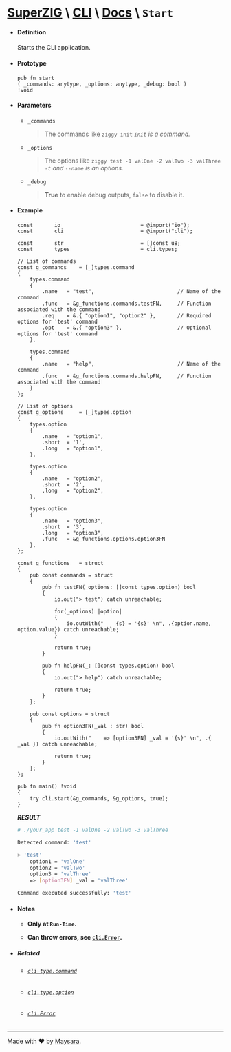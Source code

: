# **[SuperZIG](https://github.com/Super-ZIG)** \ **[CLI](../../README.md)** \ **[Docs](../readme.md)** \ **`Start`**

- #### **Definition**

    Starts the CLI application.

- #### **Prototype**

    ```zig
    pub fn start
    ( _commands: anytype, _options: anytype, _debug: bool ) 
    !void
    ```

- #### **Parameters**

  - `_commands`
      
      > The commands like `ziggy init` _`init` is a command._


  - `_options`
      
      > The options like `ziggy test -1 valOne -2 valTwo -3 valThree` _`-t` and `--name` is an options._


  - `_debug`
      
      > **True** to enable debug outputs, `false` to disable it.

- #### **Example**

    ```zig
    const       io                          = @import("io");
    const       cli                         = @import("cli");

    const       str                         = []const u8;
    const       types                       = cli.types;
    
    // List of commands
    const g_commands    = [_]types.command
    {
        types.command
        {
            .name   = "test",                           // Name of the command
            .func   = &g_functions.commands.testFN,     // Function associated with the command
            .req    = &.{ "option1", "option2" },       // Required options for 'test' command
            .opt    = &.{ "option3" },                  // Optional options for 'test' command
        },

        types.command
        {
            .name   = "help",                           // Name of the command
            .func   = &g_functions.commands.helpFN,     // Function associated with the command
        }
    };

    // List of options
    const g_options     = [_]types.option
    {
        types.option
        {
            .name   = "option1",
            .short  = '1',
            .long   = "option1",
        },

        types.option
        {
            .name   = "option2",
            .short  = '2',
            .long   = "option2",
        },

        types.option
        {
            .name   = "option3",
            .short  = '3',
            .long   = "option3",
            .func   = &g_functions.options.option3FN
        },
    };

    const g_functions   = struct
    {
        pub const commands = struct
        {
            pub fn testFN(_options: []const types.option) bool
            {
                io.out("> test") catch unreachable;

                for(_options) |option|
                {
                    io.outWith("    {s} = '{s}' \n", .{option.name, option.value}) catch unreachable;
                }

                return true;
            }

            pub fn helpFN(_: []const types.option) bool
            {
                io.out("> help") catch unreachable;

                return true;
            }
        };

        pub const options = struct
        {
            pub fn option3FN(_val : str) bool
            {
                io.outWith("    => [option3FN] _val = '{s}' \n", .{ _val }) catch unreachable;

                return true;
            }
        };
    };
    ```

    ```zig
    pub fn main() !void
    {
        try cli.start(&g_commands, &g_options, true);
    }
    ```

    _**RESULT**_

    ```bash
    # ./your_app test -1 valOne -2 valTwo -3 valThree

    Detected command: 'test'

    > 'test'
        option1 = 'valOne' 
        option2 = 'valTwo' 
        option3 = 'valThree' 
        => [option3FN] _val = 'valThree' 

    Command executed successfully: 'test'
    ```

- #### **Notes**

    - **Only at `Run-Time`.**

    - **Can throw errors, see [`cli.Error`](../enums/Error.md).**

- ##### Related

  - ###### [`cli.type.command`](../types/command.md)

  - ###### [`cli.type.option`](../types/option.md)

  - ###### [`cli.Error`](../enums/Error.md)

---

Made with ❤️ by [Maysara](http://github.com/maysara-elshewehy).
